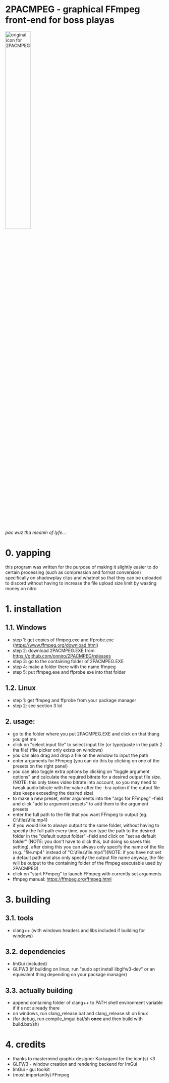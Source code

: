 # 2PACMPEG - graphical FFmpeg front-end for boss playas

<img alt="original icon for 2PACMPEG" src="misc/FFMPAC_OG.ico" style="width:40%;">

_pac wuz tha meanin of lyfe..._

# 0. yapping
<p>this program was written for the purpose of making it slightly easier to do certain processing (such as compression and format conversion) specifically on shadowplay clips and whatnot so that they can be uploaded to discord without having to increase the file upload size limit by wasting money on nitro</p>

# 1. installation
## 1.1. Windows
- step 1: get copies of ffmpeg.exe and ffprobe.exe (<https://www.ffmpeg.org/download.html>)
- step 2: download 2PACMPEG.EXE from <https://github.com/onniro/2PACMPEG/releases>
- step 3: go to the containing folder of 2PACMPEG.EXE
- step 4: make a folder there with the name ffmpeg
- step 5: put ffmpeg.exe and ffprobe.exe into that folder

## 1.2. Linux
- step 1: get ffmpeg and ffprobe from your package manager
- step 2: see section 3 lol

## 2. usage:
- go to the folder where you put 2PACMPEG.EXE and click on that thang you get me
- click on "select input file" to select input file (or type/paste in the path 2 tha file) (file picker only exists on windows)
- you can also drag and drop a file on the window to input the path  
- enter arguments for FFmpeg (you can do this by clicking on one of the presets on the right panel)
- you can also toggle extra options by clicking on "toggle argument options" and calculate the required bitrate for a desired output file size. (NOTE: this only takes video bitrate into account, so you may need to tweak audio bitrate with the value after the -b:a option if the output file size keeps exceeding the desired size)
- to make a new preset, enter arguments into the "args for FFmpeg" -field and click "add to argument presets" to add them to the argument presets
- enter the full path to the file that you want FFmpeg to output (eg. C:\files\file.mp4)
- if you would like to always output to the same folder, without having to specify the full path every time, you can type the path to the desired folder in the "default output folder" -field and click on "set as default folder" (NOTE: you don't have to click this, but doing so saves this setting). after doing this you can always only specify the name of the file (e.g. "file.mp4" instead of "C:\files\file.mp4")(NOTE: if you have not set a default path and also only specify the output file name anyway, the file will be output to the containing folder of the ffmpeg executable used by 2PACMPEG)
- click on "start FFmpeg" to launch FFmpeg with currently set arguments
- ffmpeg manual: <https://ffmpeg.org/ffmpeg.html>

# 3. building

## 3.1. tools
- clang++ (with windows headers and libs included if building for windows)

## 3.2. dependencies 
- ImGui (included)
- GLFW3 (if building on linux, run "sudo apt install libglfw3-dev" or an equivalent thing depending on your package manager)

## 3.3. actually building
- append containing folder of clang++ to PATH shell environment variable if it's not already there
- on windows, run clang_release.bat and clang_release.sh on linux
- (for debug, run compile_imgui.bat/sh **once** and then build with build.bat/sh)

# 4. credits 
- thanks to mastermind graphix designer Karkagami for the icon(s) <3
- GLFW3 - window creation and rendering backend for ImGui
- ImGui - gui toolkit
- (most importantly) FFmpeg
